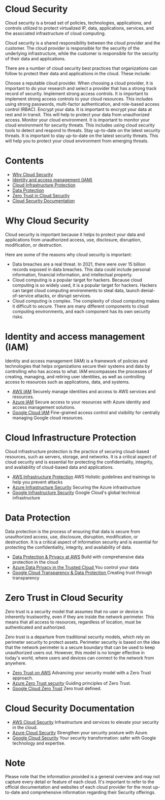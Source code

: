 # Cloud Security

Cloud security is a broad set of policies, technologies, applications, and controls utilized to protect virtualized IP, data, applications, services, and the associated infrastructure of cloud computing.

Cloud security is a shared responsibility between the cloud provider and the customer. The cloud provider is responsible for the security of the underlying infrastructure, while the customer is responsible for the security of their data and applications.

There are a number of cloud security best practices that organizations can follow to protect their data and applications in the cloud. These include:

Choose a reputable cloud provider. When choosing a cloud provider, it is important to do your research and select a provider that has a strong track record of security.
Implement strong access controls. It is important to implement strong access controls to your cloud resources. This includes using strong passwords, multi-factor authentication, and role-based access control (RBAC).
Encrypt your data. It is important to encrypt your data at rest and in transit. This will help to protect your data from unauthorized access.
Monitor your cloud environment. It is important to monitor your cloud environment for security threats. This includes using cloud security tools to detect and respond to threats.
Stay up-to-date on the latest security threats. It is important to stay up-to-date on the latest security threats. This will help you to protect your cloud environment from emerging threats.

# Contents
    
- [Why Cloud Security](https://github.com/yuvarajmms/cloud-security/edit/main/README.md#why-cloud-security)
- [Identity and access management (IAM)](https://github.com/yuvarajmms/cloud-security/edit/main/README.md#identity-and-access-management-iam)
- [Cloud Infrastructure Protection](https://github.com/yuvarajmms/cloud-security/edit/main/README.md#cloud-infrastructure-protection)
- [Data Protection](https://github.com/yuvarajmms/cloud-security/edit/main/README.md#data-protection)
- [Zero Trust in Cloud Security](https://github.com/yuvarajmms/cloud-security/edit/main/README.md#zero-trust-in-cloud-security)
- [Cloud Security Documentation](https://github.com/yuvarajmms/cloud-security/edit/main/README.md#cloud-security-documentation)


# Why Cloud Security

Cloud security is important because it helps to protect your data and applications from unauthorized access, use, disclosure, disruption, modification, or destruction.

Here are some of the reasons why cloud security is important:

- Data breaches are a real threat. In 2021, there were over 15 billion records exposed in data breaches. This data could include personal information, financial information, and intellectual property.
- Cloud computing is a popular target for hackers. Because cloud computing is so widely used, it is a popular target for hackers. Hackers can target cloud computing environments to steal data, launch denial-of-service attacks, or disrupt services.
- Cloud computing is complex. The complexity of cloud computing makes it difficult to secure. There are many different components to cloud computing environments, and each component has its own security risks.

# Identity and access management (IAM)


Identity and access management (IAM) is a framework of policies and technologies that helps organizations secure their systems and data by controlling who has access to what. IAM encompasses the processes of creating, managing, and retiring user identities, as well as controlling access to resources such as applications, data, and systems.
* <a href="https://aws.amazon.com/iam/?trk=cf28fddb-12ed-4ffd-981b-b89c14793bf1&sc_channel=ps&ef_id=CjwKCAjwkLCkBhA9EiwAka9QRmmsLiEiAmTFxJxIbnGrUhb5jPCKahQTnnXdSa8FJ3VarJNvNSqflxoCf78QAvD_BwE:G:s&s_kwcid=AL!4422!3!652240143562!e!!g!!amazon%20iam!19878797467!148973348604" target="_blank">AWS IAM</a> Securely manage identities and access to AWS services and resources.
 * <a href="https://learn.microsoft.com/en-us/azure/active-directory/fundamentals/ops-guide-iam" target="_blank">Azure IAM</a> Secure access to your resources with Azure identity and access management solutions.
* <a href="https://cloud.google.com/iam" target="_blank">Google Cloud IAM</a> Fine-grained access control and visibility for centrally managing Google cloud resources.

# Cloud Infrastructure Protection

Cloud infrastructure protection is the practice of securing cloud-based resources, such as servers, storage, and networks. It is a critical aspect of cloud security and is essential for protecting the confidentiality, integrity, and availability of cloud-based data and applications.

- <a href="https://docs.aws.amazon.com/wellarchitected/latest/security-pillar/infrastructure-protection.html">AWS Infrastructure Protection</a> AWS Holistic guidelines and trainings to help you prevent attacks
- <a href="https://learn.microsoft.com/en-us/azure/security/fundamentals/infrastructure">Azure Infrastructure Security</a> Securing the Azure infrastructure
- <a href="https://cloud.google.com/docs/security/infrastructure/design">Google Infrastructure Security</a> Google Cloud's global technical infrastructure

# Data Protection


Data protection is the process of ensuring that data is secure from unauthorized access, use, disclosure, disruption, modification, or destruction. It is a critical aspect of information security and is essential for protecting the confidentiality, integrity, and availability of data.

- <a href="https://aws.amazon.com/compliance/data-protection/">Data Protection & Privacy at AWS</a> Build with comprehensive data protection in the cloud
- <a href="https://azure.microsoft.com/en-us/explore/trusted-cloud/privacy">Azure Data Privacy in the Trusted Cloud </a> You control your data
- <a href="https://cloud.google.com/security/transparency">Google Cloud Transparency & Data Protection </a> Creating trust through transparency

# Zero Trust in Cloud Security

Zero trust is a security model that assumes that no user or device is inherently trustworthy, even if they are inside the network perimeter. This means that all access to resources, regardless of location, must be authenticated and authorized.

Zero trust is a departure from traditional security models, which rely on perimeter security to protect assets. Perimeter security is based on the idea that the network perimeter is a secure boundary that can be used to keep unauthorized users out. However, this model is no longer effective in today's world, where users and devices can connect to the network from anywhere.

- <a href="https://aws.amazon.com/security/zero-trust/">Zero Trust on AWS</a> Advancing your security model with a Zero Trust approach.
- <a href="https://learn.microsoft.com/en-us/azure/security/fundamentals/zero-trust">Azure Zero Trust security</a> Guiding principles of Zero Trust.
- <a href="https://cloud.google.com/learn/what-is-zero-trust">Google Cloud Zero Trust</a> Zero trust defined.
  
# Cloud Security Documentation

- <a href="https://aws.amazon.com/security/">AWS Cloud Security</a> Infrastructure and services to elevate your security in the cloud.
- <a href="https://azure.microsoft.com/en-us/explore/security">Azure Cloud Security</a> Strengthen your security posture with Azure.
 - <a href="https://cloud.google.com/security">Google Cloud Security</a> Your security transformation: safer with Google technology and expertise.

# Note

Please note that the information provided is a general overview and may not capture every detail or feature of each cloud. It's important to refer to the official documentation and websites of each cloud provider for the most up-to-date and comprehensive information regarding their Security offerings.
